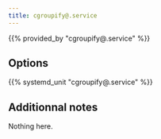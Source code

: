 ```yaml
---
title: cgroupify@.service
---
```


{{% provided_by "cgroupify@.service" %}}

## Options

{{% systemd_unit "cgroupify@.service" %}}

## Additionnal notes

Nothing here.